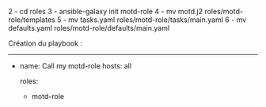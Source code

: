 2 - cd roles
3 - ansible-galaxy init motd-role
4 - mv motd.j2 roles/motd-role/templates
5 - mv tasks.yaml roles/motd-role/tasks/main.yaml
6 - mv defaults.yaml roles/motd-role/defaults/main.yaml

Création du playbook :

---
- name: Call my motd-role
  hosts: all

  roles:
  - motd-role


